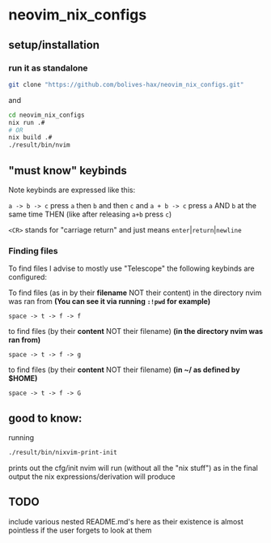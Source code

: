 # neovim_nix_configs

## setup/installation
### run it as standalone

```sh
git clone "https://github.com/bolives-hax/neovim_nix_configs.git"
```

and
```sh
cd neovim_nix_configs
nix run .#
# OR
nix build .#
./result/bin/nvim
```

## "must know" keybinds
Note keybinds are expressed like this:

`a -> b -> c` press `a` then `b` and then `c`
and
`a + b -> c` press `a` AND `b` at the same time THEN (like after releasing `a+b` press `c`)

`<CR>` stands for "carriage return" and just means `enter`|`return`|`newline`

### Finding files

To find files I advise to mostly use "Telescope" the following keybinds are configured:

To find files (as in by their **filename** NOT their content) in the directory nvim was ran from __(You can see it via running `:!pwd` for example)__

```
space -> t -> f -> f
```

to find files (by their **content** NOT their filename) __(in the directory nvim was ran from)__

```
space -> t -> f -> g
```

to find files (by their **content** NOT their filename) __(in ~/ as defined by $HOME)__

```
space -> t -> f -> G
```

##  good to know:
running
```sh
./result/bin/nixvim-print-init
```
prints out the cfg/init nvim will run (without all the "nix stuff") as in the
final output the nix expressions/derivation will produce

## TODO

include various nested README.md's here as their existence is almost pointless if the user forgets to look at them
